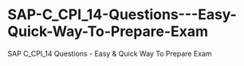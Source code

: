 # SAP-C_CPI_14-Questions---Easy-Quick-Way-To-Prepare-Exam
SAP C_CPI_14 Questions - Easy &amp; Quick Way To Prepare Exam
